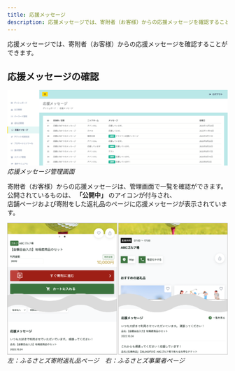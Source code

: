 ```yaml
---
title: 応援メッセージ
description: 応援メッセージでは、寄附者（お客様）からの応援メッセージを確認することができます。
---
```


応援メッセージでは、寄附者（お客様）からの応援メッセージを確認することができます。

## 応援メッセージの確認

![](../../../assets/images/shops_message_01.png)
*応援メッセージ管理画面*

寄附者（お客様）からの応援メッセージは、管理画面で一覧を確認ができます。  
公開されているものは、 **「公開中」** のアイコンが付与され、  
店舗ページおよび寄附をした返礼品のページに応援メッセージが表示されています。  

![左：ふるさとズ寄附返礼品ページ　右：ふるさとズ事業者ページ](../../../assets/images/lg_message_06.png)
*左：ふるさとズ寄附返礼品ページ　右：ふるさとズ事業者ページ*